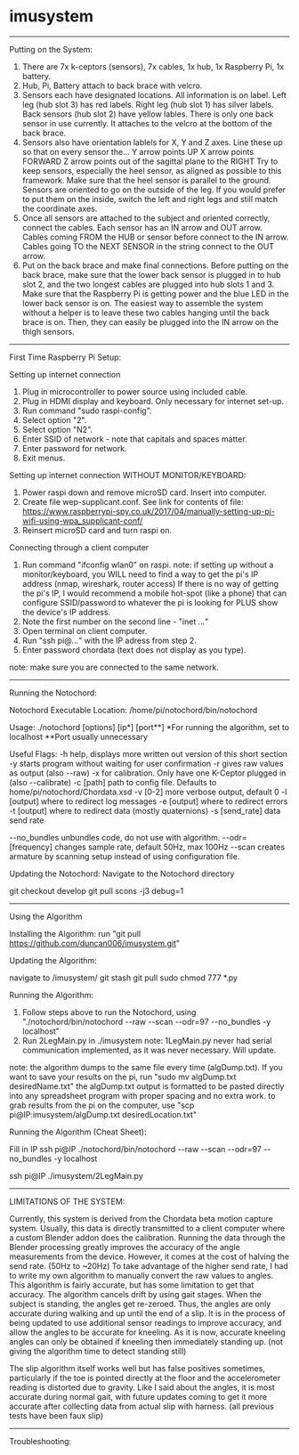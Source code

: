 # imusystem

----------------------------------------------------------------------------

Putting on the System:

1. There are 7x k-ceptors (sensors), 7x cables, 1x hub, 1x Raspberry Pi, 1x battery.
2. Hub, Pi, Battery attach to back brace with velcro.
3. Sensors each have designated locations. All information is on label. 
    Left leg (hub slot 3) has red labels.
    Right leg (hub slot 1) has silver labels.
    Back sensors (hub slot 2) have yellow lables. There is only one back sensor in use currently. It attaches to the velcro at the bottom of the back brace.
4. Sensors also have orientation lablels for X, Y and Z axes. Line these up so that on every sensor the...
    Y arrow points UP
    X arrow points FORWARD
    Z arrow points out of the sagittal plane to the RIGHT
    Try to keep sensors, especially the heel sensor, as aligned as possible to this framework. Make sure that the heel sensor is parallel to the ground.
    Sensors are oriented to go on the outside of the leg. If you would prefer to put them on the inside, switch the left and right legs and still match the coordinate axes.
5. Once all sensors are attached to the subject and oriented correctly, connect the cables.
    Each sensor has an IN arrow and OUT arrow.
    Cables coming FROM the HUB or sensor before connect to the IN arrow.
    Cables going TO the NEXT SENSOR in the string connect to the OUT arrow.
6. Put on the back brace and make final connections.
    Before putting on the back brace, make sure that the lower back sensor is plugged in to hub slot 2, and the two longest cables are plugged into hub slots 1 and 3.
    Make sure that the Raspberry Pi is getting power and the blue LED in the lower back sensor is on.
    The easiest way to assemble the system without a helper is to leave these two cables hanging until the back brace is on. Then, they can easily be plugged into the IN arrow on the thigh sensors.

----------------------------------------------------------------------------

First Time Raspberry Pi Setup:

Setting up internet connection
1. Plug in microcontroller to power source using included cable.
2. Plug in HDMI display and keyboard. Only necessary for internet set-up.
3. Run command "sudo raspi-config".
4. Select option "2".
5. Select option "N2".
6. Enter SSID of network - note that capitals and spaces matter.
7. Enter password for network.
8. Exit menus.

Setting up internet connection WITHOUT MONITOR/KEYBOARD:
1. Power raspi down and remove microSD card. Insert into computer.
2. Create file wep-supplicant.conf. See link for contents of file: https://www.raspberrypi-spy.co.uk/2017/04/manually-setting-up-pi-wifi-using-wpa_supplicant-conf/
3. Reinsert microSD card and turn raspi on.

Connecting through a client computer
1. Run command "ifconfig wlan0" on raspi.
    note: if setting up without a monitor/keyboard, you WILL need to find a way to get the pi's IP address (nmap, wireshark, router access)
    If there is no way of getting the pi's IP, I would recommend a mobile hot-spot (like a phone) that can configure SSID/password to whatever the pi is looking for PLUS show the device's IP address.
2. Note the first number on the second line - "inet *.*.*.*"
3. Open terminal on client computer.
4. Run "ssh pi@*.*.*.*" with the IP adress from step 2.
5. Enter password chordata (text does not display as you type).

note: make sure you are connected to the same network.

----------------------------------------------------------------------------

Running the Notochord:

Notochord Executable Location:
/home/pi/notochord/bin/notochord

Usage:
./notochord [options] [ip*] [port**]
*For running the algorithm, set to localhost
**Port usually unnecessary

Useful Flags:
-h help, displays more written out version of this short section
-y starts program without waiting for user confirmation
-r gives raw values as output (also --raw)
-x for calibration. Only have one K-Ceptor plugged in (also --calibrate)
-c [path] path to config file. Defaults to home/pi/notochord/Chordata.xsd
-v [0-2] more verbose output, default 0
-l [output] where to redirect log messages
-e [output] where to redirect errors
-t [output] where to redirect data (mostly quaternions)
-s [send_rate] data send rate

--no_bundles unbundles code, do not use with algorithm.
--odr=[frequency] changes sample rate, default 50Hz, max 100Hz
--scan creates armature by scanning setup instead of using configuration file.

Updating the Notochord:
Navigate to the Notochord directory

git checkout develop
git pull
scons -j3 debug=1

----------------------------------------------------------------------------

Using the Algorithm

Installing the Algorithm:
run "git pull https://github.com/duncan006/imusystem.git"


Updating the Algorithm:

navigate to /imusystem/
git stash
git pull
sudo chmod 777 *.py


Running the Algorithm:

1. Follow steps above to run the Notochord, using "./notochord/bin/notochord --raw --scan --odr=97 --no_bundles -y localhost"
2. Run 2LegMain.py in ./imusystem
note: 1LegMain.py never had serial communication implemented, as it was never necessary. Will update.

note: the algorithm dumps to the same file every time (algDump.txt). If you want to save your results on the pi, run "sudo mv algDump.txt desiredName.txt"
        the algDump.txt output is formatted to be pasted directly into any spreadsheet program with proper spacing and no extra work.
        to grab results from the pi on the computer, use "scp pi@IP:imusystem/algDump.txt desiredLocation.txt"


Running the Algorithm (Cheat Sheet):

Fill in IP
ssh pi@IP ./notochord/bin/notochord --raw --scan --odr=97 --no_bundles -y localhost

ssh pi@IP ./imusystem/2LegMain.py

----------------------------------------------------------------------------

LIMITATIONS OF THE SYSTEM:

Currently, this system is derived from the Chordata beta motion capture system. Usually, this data is directly transmitted to a client computer where a custom Blender addon does the calibration.
Running the data through the Blender processing greatly improves the accuracy of the angle measurements from the device. However, it comes at the cost of halving the send rate. (50Hz to ~20Hz)
To take advantage of the higher send rate, I had to write my own algorithm to manually convert the raw values to angles. This algorithm is fairly accurate, but has some limitation to get that accuracy.
The algorithm cancels drift by using gait stages. When the subject is standing, the angles get re-zeroed. Thus, the angles are only accurate during walking and up until the end of a slip.
It is in the process of being updated to use additional sensor readings to improve accuracy, and allow the angles to be accurate for kneeling.
As it is now, accurate kneeling angles can only be obtained if kneeling then immediately standing up. (not giving the algorithm time to detect standing still)

The slip algorithm itself works well but has false positives sometimes, particularly if the toe is pointed directly at the floor and the accelerometer reading is distorted due to gravity.
Like I said about the angles, it is most accurate during normal gait, with future updates coming to get it more accurate after collecting data from actual slip with harness. (all previous tests have been faux slip)

----------------------------------------------------------------------------

Troubleshooting:
